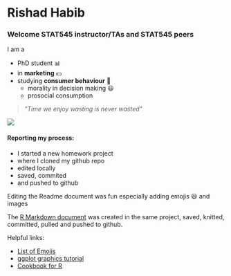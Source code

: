 # Rishad Habib
### Welcome STAT545 instructor/TAs and STAT545 peers

I am a
- PhD student :bar_chart:
- in **marketing** :dollar:
- studying **consumer behaviour** :thought_balloon:
  + morality in decision making :smiley:
  + prosocial consumption
  
  
> *"Time we enjoy wasting is never wasted"*



![](http://www.phdcomics.com/comics/archive/phd083109s.gif)




#### Reporting my process:
- I started a new homework project
- where I cloned my github repo
- edited locally  
- saved, commited 
- and pushed to github

Editing the Readme document was fun especially adding emojis :smiley: and images

The [R Markdown document](/hw01_gapminder_RH.md) was created in the same project, saved, knitted, committed, pulled and pushed to github.


Helpful links:
- [List of Emojis](https://gist.github.com/rxaviers/7360908)
- [ggplot graphics tutorial](http://tutorials.iq.harvard.edu/R/Rgraphics/Rgraphics.html)
- [Cookbook for R](http://www.cookbook-r.com/Graphs/)
